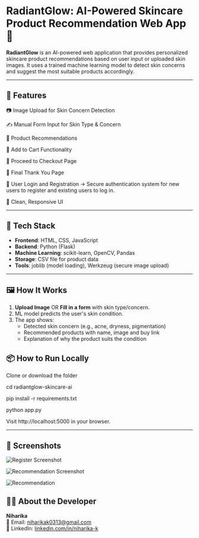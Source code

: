# RadiantGlow: AI-Powered Skincare Product Recommendation Web App 💫

**RadiantGlow** is an AI-powered web application that provides personalized skincare product recommendations based on user input or uploaded skin images. It uses a trained machine learning model to detect skin concerns and suggest the most suitable products accordingly.

---

## 🚀 Features

📷 Image Upload for Skin Concern Detection

✍️ Manual Form Input for Skin Type & Concern

🎯 Product Recommendations

🛒 Add to Cart Functionality

📝 Proceed to Checkout Page

🎉 Final Thank You Page

🔐 User Login and Registration
→ Secure authentication system for new users to register and existing users to log in.

🎨 Clean, Responsive UI


---

## 🧠 Tech Stack

- **Frontend**: HTML, CSS, JavaScript
- **Backend**: Python (Flask)
- **Machine Learning**: scikit-learn, OpenCV, Pandas
- **Storage**: CSV file for product data
- **Tools**: joblib (model loading), Werkzeug (secure image upload)

---

## 🖼️ How It Works

1. **Upload Image** OR **Fill in a form** with skin type/concern.
2. ML model predicts the user's skin condition.
3. The app shows:
   - Detected skin concern (e.g., acne, dryness, pigmentation)
   - Recommended products with name, image and buy link
   - Explanation of why the product suits the condition



## 📦 How to Run Locally

Clone or download the folder

cd radiantglow-skincare-ai

pip install -r requirements.txt

python app.py

Visit http://localhost:5000 in your browser.

---

## 📸 Screenshots

![Register Screenshot](https://github.com/user-attachments/assets/cbeefaa8-675d-4dcb-9df5-3959b7c702c7)

![Recommendation Screenshot](https://github.com/user-attachments/assets/bd92654c-6db1-43c7-8e0d-df7251126641)

![Recommendation](https://github.com/user-attachments/assets/0ac1d510-496a-4385-b1a4-13f464b25c2f)










## 👩‍💻 About the Developer

**Niharika**  
📧 Email: [niharikak0313@gmail.com](mailto:niharikak0313@gmail.com)  
🔗 LinkedIn: [linkedin.com/in/niharika-k](https://www.linkedin.com/in/niharika-k-9502b32a4)






